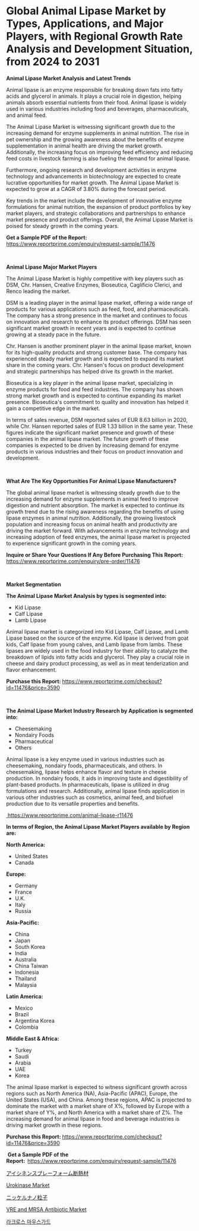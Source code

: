 <p><h1>Global Animal Lipase Market by Types, Applications, and Major Players, with Regional Growth Rate Analysis and Development Situation, from 2024 to 2031</h1></p><p><strong>Animal Lipase Market Analysis and Latest Trends</strong></p>
<p><p>Animal lipase is an enzyme responsible for breaking down fats into fatty acids and glycerol in animals. It plays a crucial role in digestion, helping animals absorb essential nutrients from their food. Animal lipase is widely used in various industries including food and beverages, pharmaceuticals, and animal feed.</p><p>The Animal Lipase Market is witnessing significant growth due to the increasing demand for enzyme supplements in animal nutrition. The rise in pet ownership and the growing awareness about the benefits of enzyme supplementation in animal health are driving the market growth. Additionally, the increasing focus on improving feed efficiency and reducing feed costs in livestock farming is also fueling the demand for animal lipase.</p><p>Furthermore, ongoing research and development activities in enzyme technology and advancements in biotechnology are expected to create lucrative opportunities for market growth. The Animal Lipase Market is expected to grow at a CAGR of 3.80% during the forecast period.</p><p>Key trends in the market include the development of innovative enzyme formulations for animal nutrition, the expansion of product portfolios by key market players, and strategic collaborations and partnerships to enhance market presence and product offerings. Overall, the Animal Lipase Market is poised for steady growth in the coming years.</p></p>
<p><strong>Get a Sample PDF of the Report:&nbsp;</strong> <a href="https://www.reportprime.com/enquiry/request-sample/11476">https://www.reportprime.com/enquiry/request-sample/11476</a></p>
<p>&nbsp;</p>
<p><strong>Animal Lipase Major Market Players</strong></p>
<p><p>The Animal Lipase Market is highly competitive with key players such as DSM, Chr. Hansen, Creative Enzymes, Bioseutica, Caglificio Clerici, and Renco leading the market. </p><p>DSM is a leading player in the animal lipase market, offering a wide range of products for various applications such as feed, food, and pharmaceuticals. The company has a strong presence in the market and continues to focus on innovation and research to enhance its product offerings. DSM has seen significant market growth in recent years and is expected to continue growing at a steady pace in the future.</p><p>Chr. Hansen is another prominent player in the animal lipase market, known for its high-quality products and strong customer base. The company has experienced steady market growth and is expected to expand its market share in the coming years. Chr. Hansen's focus on product development and strategic partnerships has helped drive its growth in the market.</p><p>Bioseutica is a key player in the animal lipase market, specializing in enzyme products for food and feed industries. The company has shown strong market growth and is expected to continue expanding its market presence. Bioseutica's commitment to quality and innovation has helped it gain a competitive edge in the market.</p><p>In terms of sales revenue, DSM reported sales of EUR 8.63 billion in 2020, while Chr. Hansen reported sales of EUR 1.33 billion in the same year. These figures indicate the significant market presence and growth of these companies in the animal lipase market. The future growth of these companies is expected to be driven by increasing demand for enzyme products in various industries and their focus on product innovation and development.</p></p>
<p>&nbsp;</p>
<p><strong>What Are The Key Opportunities For Animal Lipase Manufacturers?</strong></p>
<p><p>The global animal lipase market is witnessing steady growth due to the increasing demand for enzyme supplements in animal feed to improve digestion and nutrient absorption. The market is expected to continue its growth trend due to the rising awareness regarding the benefits of using lipase enzymes in animal nutrition. Additionally, the growing livestock population and increasing focus on animal health and productivity are driving the market forward. With advancements in enzyme technology and increasing adoption of feed enzymes, the animal lipase market is projected to experience significant growth in the coming years.</p></p>
<p><strong>Inquire or Share Your Questions If Any Before Purchasing This Report:</strong> <a href="https://www.reportprime.com/enquiry/pre-order/11476">https://www.reportprime.com/enquiry/pre-order/11476</a></p>
<p>&nbsp;</p>
<p><strong>Market Segmentation</strong></p>
<p><strong>The Animal Lipase Market Analysis by types is segmented into:</strong></p>
<p><ul><li>Kid Lipase</li><li>Calf Lipase</li><li>Lamb Lipase</li></ul></p>
<p><p>Animal lipase market is categorized into Kid Lipase, Calf Lipase, and Lamb Lipase based on the source of the enzyme. Kid lipase is derived from goat kids, Calf lipase from young calves, and Lamb lipase from lambs. These lipases are widely used in the food industry for their ability to catalyze the breakdown of lipids into fatty acids and glycerol. They play a crucial role in cheese and dairy product processing, as well as in meat tenderization and flavor enhancement.</p></p>
<p><strong>Purchase this Report:&nbsp;</strong><a href="https://www.reportprime.com/checkout?id=11476&price=3590">https://www.reportprime.com/checkout?id=11476&price=3590</a></p>
<p>&nbsp;</p>
<p><strong>The Animal Lipase Market Industry Research by Application is segmented into:</strong></p>
<p><ul><li>Cheesemaking</li><li>Nondairy Foods</li><li>Pharmaceutical</li><li>Others</li></ul></p>
<p><p>Animal lipase is a key enzyme used in various industries such as cheesemaking, nondairy foods, pharmaceuticals, and others. In cheesemaking, lipase helps enhance flavor and texture in cheese production. In nondairy foods, it aids in improving taste and digestibility of plant-based products. In pharmaceuticals, lipase is utilized in drug formulations and research. Additionally, animal lipase finds application in various other industries such as cosmetics, animal feed, and biofuel production due to its versatile properties and benefits.</p></p>
<p><a href="https://www.reportprime.com/animal-lipase-r11476">&nbsp;https://www.reportprime.com/animal-lipase-r11476</a></p>
<p><strong>In terms of Region, the Animal Lipase Market Players available by Region are:</strong></p>
<p>
    <p> <strong> North America: </strong>
        <ul>
            <li>United States</li>
            <li>Canada</li>
        </ul>
        </p> 
    <p> <strong> Europe: </strong>
        <ul>
            <li>Germany</li>
            <li>France</li>
            <li>U.K.</li>
            <li>Italy</li>
            <li>Russia</li>
        </ul>
        </p> 
    <p> <strong> Asia-Pacific: </strong>
        <ul>
            <li>China</li>
            <li>Japan</li>
            <li>South Korea</li>
            <li>India</li>
            <li>Australia</li>
            <li>China Taiwan</li>
            <li>Indonesia</li>
            <li>Thailand</li>
            <li>Malaysia</li>
        </ul>
        </p> 
    <p> <strong> Latin America: </strong>
        <ul>
            <li>Mexico</li>
            <li>Brazil</li>
            <li>Argentina Korea</li>
            <li>Colombia</li>
        </ul>
        </p> 
    <p> <strong> Middle East & Africa: </strong>
        <ul>
            <li>Turkey</li>
            <li>Saudi</li>
            <li>Arabia</li>
            <li>UAE</li>
            <li>Korea</li>
        </ul>
    </p>
    </p>
<p><p>The animal lipase market is expected to witness significant growth across regions such as North America (NA), Asia-Pacific (APAC), Europe, the United States (USA), and China. Among these regions, APAC is projected to dominate the market with a market share of X%, followed by Europe with a market share of Y%, and North America with a market share of Z%. The increasing demand for animal lipase in food and beverage industries is driving market growth in these regions.</p></p>
<p><strong>Purchase this Report: </strong><a href="https://www.reportprime.com/checkout?id=11476&price=3590">https://www.reportprime.com/checkout?id=11476&price=3590</a></p>
<p>&nbsp;<strong>Get a Sample PDF of the Report:&nbsp;&nbsp;</strong><a href="https://www.reportprime.com/enquiry/request-sample/11476">https://www.reportprime.com/enquiry/request-sample/11476</a></p>
<p><strong></strong></p>
<p><p><a href="https://github.com/zjkmgcs938405/Market-Research-Report-List-1/blob/main/890658525986.md">アイシネンスプレーフォーム断熱材</a></p><p><a href="https://github.com/Sinjinluong3e0awx2m195k76/Market-Research-Report-List-2/blob/main/urokinase-market.md">Urokinase Market</a></p><p><a href="https://github.com/schmahlson/Market-Research-Report-List-1/blob/main/564088225989.md">ニッケルナノ粒子</a></p><p><a href="https://www.linkedin.com/pulse/vre-mrsa-antibiotic-market-analysis-sze-forecasted-period-uiibc?trackingId=noZbTqDGED5NxSD%2Ffeollw%3D%3D">VRE and MRSA Antibiotic Market</a></p><p><a href="https://github.com/darrellockm3ytan895656/Market-Research-Report-List-1/blob/main/765650424209.md">라크로스 마우스가드</a></p></p>